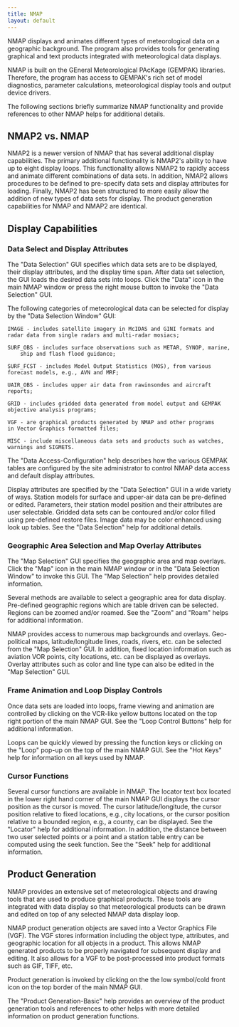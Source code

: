 ```yaml
---
title: NMAP
layout: default
---
```


NMAP displays and animates different types of meteorological data on a
geographic background.  The program also provides tools for generating
graphical and text products integrated with meteorological data displays.

NMAP is built on the GEneral Meteorological PAcKage (GEMPAK) libraries.
Therefore, the program has access to GEMPAK's rich set of model diagnostics,
parameter calculations, meteorological display tools and output device
drivers.  

The following sections briefly summarize NMAP functionality and provide
references to other NMAP helps for additional details.

## NMAP2 vs. NMAP

NMAP2 is a newer version of NMAP that has several additional display
capabilities.  The primary additional functionality is NMAP2's ability to 
have up to eight display loops.  This functionality allows NMAP2 to rapidly
access and animate different combinations of data sets.  In addition, NMAP2
allows procedures to be defined to pre-specify data sets and display 
attributes for loading.  Finally, NMAP2 has been structured to more easily
allow the addition of new types of data sets for display.  The product 
generation capabilities for NMAP and NMAP2 are identical.

## Display Capabilities

### Data Select and Display Attributes

The "Data Selection" GUI specifies which data sets are to be displayed, their
display attributes, and the display time span.  After data set selection,
the GUI loads the desired data sets into loops.  Click the "Data" icon in 
the main NMAP window or press the right mouse button to invoke the 
"Data Selection" GUI.

The following categories of meteorological data can be selected for display
by the "Data Selection Window" GUI:

	IMAGE - includes satellite imagery in McIDAS and GINI formats and
	radar data from single radars and multi-radar mosiacs;

	SURF_OBS - includes surface observations such as METAR, SYNOP, marine, 
        ship and flash flood guidance;

	SURF_FCST - includes Model Output Statistics (MOS), from various
	forecast models, e.g., AVN and MRF;

	UAIR_OBS - includes upper air data from rawinsondes and aircraft 
	reports;

	GRID - includes gridded data generated from model output and GEMPAK
	objective analysis programs;

	VGF - are graphical products generated by NMAP and other programs
	in Vector Graphics formatted files;

	MISC - include miscellaneous data sets and products such as watches,
	warnings and SIGMETS.

The "Data Access-Configuration" help describes how the various GEMPAK tables 
are configured by the site administrator to control NMAP data access and 
default display attributes.

Display attributes are specified by the "Data Selection" GUI in a wide
variety of ways.  Station models for surface and upper-air data can be 
pre-defined or edited.  Parameters, their station model position and their 
attributes are user selectable.  Gridded data sets can be contoured and/or 
color filled using pre-defined restore files.  Image data may be color 
enhanced using look up tables.  See the "Data Selection" help for additional 
details.   

### Geographic Area Selection and Map Overlay Attributes

The "Map Selection" GUI specifies the geographic area and map overlays.  Click
the "Map" icon in the main NMAP window or in the "Data Selection Window"
to invoke this GUI.  The "Map Selection" help provides detailed information.

Several methods are available to select a geographic area for data display.
Pre-defined geographic regions which are table driven can be selected.  Regions
can be zoomed and/or roamed.  See the "Zoom" and "Roam" helps for additional
information.

NMAP provides access to numerous map backgrounds and overlays.  Geo-political
maps, latitude/longitude lines, roads, rivers, etc. can be selected from the
"Map Selection" GUI.  In addition, fixed location information such as 
aviation VOR points, city locations, etc. can be displayed as overlays.
Overlay attributes such as color and line type can also be edited in the
"Map Selection" GUI. 

### Frame Animation and Loop Display Controls

Once data sets are loaded into loops, frame viewing and animation are 
controlled by clicking on the VCR-like yellow buttons located on the top 
right portion of the main NMAP GUI.  See the "Loop Control Buttons" help for 
additional information.  

Loops can be quickly viewed by pressing the function keys or clicking on the
"Loop" pop-up on the top of the main NMAP GUI.  See the "Hot Keys" help for
information on all keys used by NMAP.

### Cursor Functions

Several cursor functions are available in NMAP.  The locator text box located
in the lower right hand corner of the main NMAP GUI displays the cursor 
position as the cursor is moved.  The cursor latitude/longitude, the cursor 
position relative to fixed locations, e.g., city locations, or the cursor 
position relative to a bounded region, e.g., a county, can be displayed.  See 
the "Locator" help for additional information.  In addition, the distance 
between two user selected points or a point and a station table entry can be 
computed using the seek function.  See the "Seek" help for additional 
information.

##  Product Generation 

NMAP provides an extensive set of meteorological objects and drawing tools that
are used to produce graphical products.  These tools are integrated with 
data display so that meteorological products can be drawn and edited on top
of any selected NMAP data display loop.

NMAP product generation objects are saved into a Vector Graphics File (VGF).
The VGF stores information including the object type, attributes, and 
geographic location for all objects in a product.  This allows NMAP generated
products to be properly navigated for subsequent display and editing.  It
also allows for a VGF to be post-processed into product formats such as GIF,
TIFF, etc.

Product generation is invoked by clicking on the the low symbol/cold front 
icon on the top border of the main NMAP GUI.

The "Product Generation-Basic" help provides an overview of the product 
generation tools and references to other helps with more detailed information
on product generation functions.
